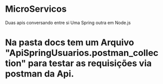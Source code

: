 # MicroServicos
Duas apis conversando entre si Uma Spring outra em Node.js

# Na pasta docs tem um Arquivo "ApiSpringUsuarios.postman_collection" para testar as requisições via postman da Api.